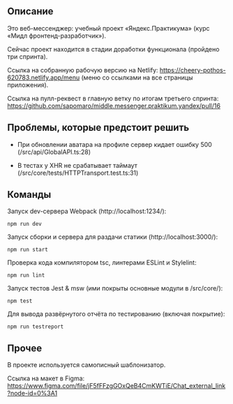 ## Описание

Это веб-мессенджер: учебный проект «Яндекс.Практикума» (курс «Мидл фронтенд-разработчик»). 

Сейчас проект находится в стадии доработки функционала (пройдено три спринта).

Ссылка на собранную рабочую версию на Netlify: https://cheery-pothos-620783.netlify.app/menu (меню со ссылками на все страницы приложения).

Ссылка на пулл-реквест в главную ветку по итогам третьего спринта: https://github.com/sapomaro/middle.messenger.praktikum.yandex/pull/16

## Проблемы, которые предстоит решить

- При обновлении аватара на профиле сервер кидает ошибку 500 (/src/api/GlobalAPI.ts:28)

- В тестах у XHR не срабатывает таймаут (/src/core/tests/HTTPTransport.test.ts:31)

## Команды

Запуск dev-сервера Webpack (http://localhost:1234/): 

    npm run dev

Запуск сборки и сервера для раздачи статики (http://localhost:3000/):

    npm run start

Проверка кода компилятором tsc, линтерами ESLint и Stylelint:

    npm run lint

Запуск тестов Jest & msw (ими покрыты основные модули в /src/core/):

    npm test

Для вывода развёрнутого отчёта по тестированию (включая покрытие):

    npm run testreport

## Прочее

В проекте используется самописный шаблонизатор.

Ссылка на макет в Figma: https://www.figma.com/file/jF5fFFzgGOxQeB4CmKWTiE/Chat_external_link?node-id=0%3A1 
